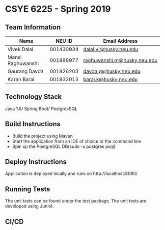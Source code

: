 # CSYE 6225 - Spring 2019

## Team Information

| Name | NEU ID | Email Address |
| --- | --- | --- |
| Vivek Dalal|001430934|dalal.vi@husky.neu.edu |
|Mansi Raghuwanshi|001888977|raghuwanshi.m@husky.neu.edu |
|Gaurang Davda|001826203|davda.g@husky.neu.edu|
|Karan Barai|001832013|barai.k@husky.neu.edu|

## Technology Stack
Java 1.8/ Spring Boot/ PostgresSQL

## Build Instructions
* Build the project using Maven
* Start the application from an IDE of choice or the command line
* Spin up the PostgreSQL DB(sudo -u postgres psql)

## Deploy Instructions
Application is deployed locally and runs on http://localhost:8080/

## Running Tests
The unit tests can be found under the test package. The unit tests are developed using Junit4.

## CI/CD


